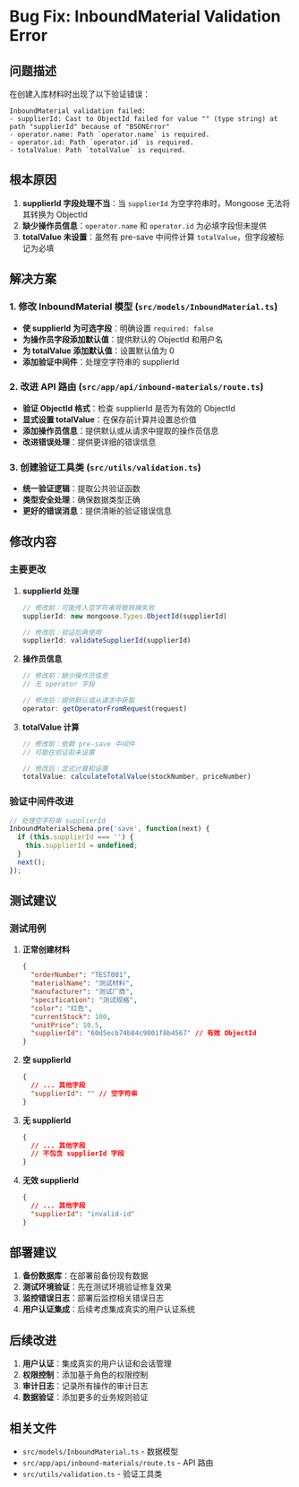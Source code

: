 # Bug Fix: InboundMaterial Validation Error

## 问题描述

在创建入库材料时出现了以下验证错误：

```
InboundMaterial validation failed: 
- supplierId: Cast to ObjectId failed for value "" (type string) at path "supplierId" because of "BSONError"
- operator.name: Path `operator.name` is required.
- operator.id: Path `operator.id` is required.
- totalValue: Path `totalValue` is required.
```

## 根本原因

1. **supplierId 字段处理不当**：当 `supplierId` 为空字符串时，Mongoose 无法将其转换为 ObjectId
2. **缺少操作员信息**：`operator.name` 和 `operator.id` 为必填字段但未提供
3. **totalValue 未设置**：虽然有 pre-save 中间件计算 `totalValue`，但字段被标记为必填

## 解决方案

### 1. 修改 InboundMaterial 模型 (`src/models/InboundMaterial.ts`)

- **使 supplierId 为可选字段**：明确设置 `required: false`
- **为操作员字段添加默认值**：提供默认的 ObjectId 和用户名
- **为 totalValue 添加默认值**：设置默认值为 0
- **添加验证中间件**：处理空字符串的 supplierId

### 2. 改进 API 路由 (`src/app/api/inbound-materials/route.ts`)

- **验证 ObjectId 格式**：检查 supplierId 是否为有效的 ObjectId
- **显式设置 totalValue**：在保存前计算并设置总价值
- **添加操作员信息**：提供默认或从请求中提取的操作员信息
- **改进错误处理**：提供更详细的错误信息

### 3. 创建验证工具类 (`src/utils/validation.ts`)

- **统一验证逻辑**：提取公共验证函数
- **类型安全处理**：确保数据类型正确
- **更好的错误消息**：提供清晰的验证错误信息

## 修改内容

### 主要更改

1. **supplierId 处理**
   ```typescript
   // 修改前：可能传入空字符串导致转换失败
   supplierId: new mongoose.Types.ObjectId(supplierId)
   
   // 修改后：验证后再使用
   supplierId: validateSupplierId(supplierId)
   ```

2. **操作员信息**
   ```typescript
   // 修改前：缺少操作员信息
   // 无 operator 字段
   
   // 修改后：提供默认或从请求中获取
   operator: getOperatorFromRequest(request)
   ```

3. **totalValue 计算**
   ```typescript
   // 修改前：依赖 pre-save 中间件
   // 可能在验证前未设置
   
   // 修改后：显式计算和设置
   totalValue: calculateTotalValue(stockNumber, priceNumber)
   ```

### 验证中间件改进

```typescript
// 处理空字符串 supplierId
InboundMaterialSchema.pre('save', function(next) {
  if (this.supplierId === '') {
    this.supplierId = undefined;
  }
  next();
});
```

## 测试建议

### 测试用例

1. **正常创建材料**
   ```json
   {
     "orderNumber": "TEST001",
     "materialName": "测试材料",
     "manufacturer": "测试厂商",
     "specification": "测试规格",
     "color": "红色",
     "currentStock": 100,
     "unitPrice": 10.5,
     "supplierId": "60d5ecb74b84c9001f8b4567" // 有效 ObjectId
   }
   ```

2. **空 supplierId**
   ```json
   {
     // ... 其他字段
     "supplierId": "" // 空字符串
   }
   ```

3. **无 supplierId**
   ```json
   {
     // ... 其他字段
     // 不包含 supplierId 字段
   }
   ```

4. **无效 supplierId**
   ```json
   {
     // ... 其他字段
     "supplierId": "invalid-id"
   }
   ```

## 部署建议

1. **备份数据库**：在部署前备份现有数据
2. **测试环境验证**：先在测试环境验证修复效果
3. **监控错误日志**：部署后监控相关错误日志
4. **用户认证集成**：后续考虑集成真实的用户认证系统

## 后续改进

1. **用户认证**：集成真实的用户认证和会话管理
2. **权限控制**：添加基于角色的权限控制
3. **审计日志**：记录所有操作的审计日志
4. **数据验证**：添加更多的业务规则验证

## 相关文件

- `src/models/InboundMaterial.ts` - 数据模型
- `src/app/api/inbound-materials/route.ts` - API 路由
- `src/utils/validation.ts` - 验证工具类
